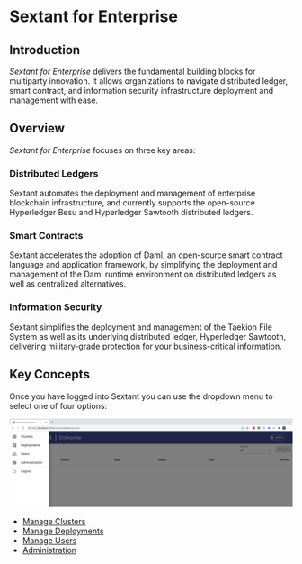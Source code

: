 # Sextant for Enterprise

## Introduction

_Sextant for Enterprise_ delivers the fundamental building blocks for
multiparty innovation. It allows organizations to navigate distributed ledger,
smart contract, and information security infrastructure deployment and
management with ease.

## Overview

_Sextant for Enterprise_ focuses on three key areas:

### Distributed Ledgers

Sextant automates the deployment and management of enterprise blockchain
infrastructure, and currently supports the open-source Hyperledger Besu and
Hyperledger Sawtooth distributed ledgers.

### Smart Contracts

Sextant accelerates the adoption of Daml, an open-source smart contract language
and application framework, by simplifying the deployment and management of the
Daml runtime environment on distributed ledgers as well as centralized
alternatives.

### Information Security

Sextant simplifies the deployment and management of the Taekion File System as
well as its underlying distributed ledger, Hyperledger Sawtooth, delivering
military-grade protection for your business-critical information.

## Key Concepts

Once you have logged into Sextant you can use the dropdown menu to select one of
four options:

![Sextant Navigation Dropdown Options](./images/sextant-navigation-dropdown-options.png)

- [Manage Clusters](clusters/overview.md)
- [Manage Deployments](deployments/overview.md)
- [Manage Users](users/overview.md)
- [Administration](admin/overview.md)

